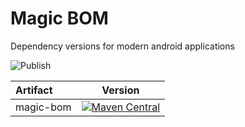 # Magic BOM
Dependency versions for modern android applications

![Publish](https://github.com/kroegerama/magic-bom/workflows/Publish/badge.svg)

| Artifact | Version |
|:-|:-:|
| magic-bom | [![Maven Central](https://maven-badges.herokuapp.com/maven-central/com.kroegerama/magic-bom/badge.svg)](https://maven-badges.herokuapp.com/maven-central/com.kroegerama/magic-bom)|
